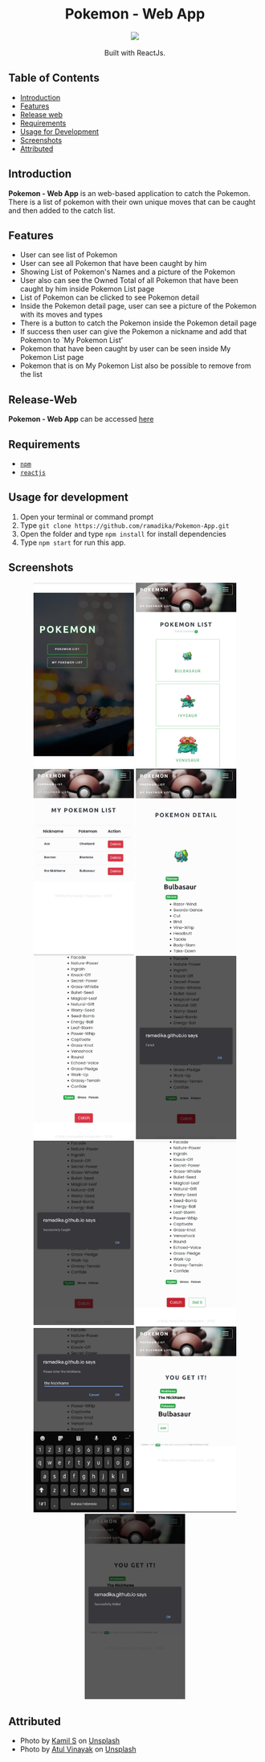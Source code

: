 <h1 align="center">Pokemon - Web App</h1>
<p align="center">
  <img width="250" src="https://cdn4.iconfinder.com/data/icons/logos-3/600/React.js_logo-512.png"/>
</p>
<p align="center">
  Built with ReactJs.
</p>

## Table of Contents

- [Introduction](#introduction)
- [Features](#features)
- [Release web](#release-web)
- [Requirements](#requirements)
- [Usage for Development](#usage-for-development)
- [Screenshots](#screenshots)
- [Attributed](#attributed)

## Introduction
<b>Pokemon - Web App</b> is an web-based application to catch the Pokemon. There is a list of pokemon with their own unique moves that can be caught and then added to the catch list.

## Features
* User can see list of Pokemon
* User can see all Pokemon that have been caught by him
* Showing List of Pokemon's Names and a picture of the Pokemon
* User also can see the Owned Total of all Pokemon that have been caught by him inside Pokemon List page
* List of Pokemon can be clicked to see Pokemon detail
* Inside the Pokemon detail page, user can see a picture of the Pokemon with its moves and types
* There is a button to catch the Pokemon inside the Pokemon detail page
* If success then user can give the Pokemon a nickname and add that Pokemon to `My Pokemon List’
* Pokemon that have been caught by user can be seen inside My Pokemon List page
* Pokemon that is on My Pokemon List also be possible to remove from the list

## Release-Web
**Pokemon - Web App** can be accessed [here](https://ramadika.github.io/Pokemon-App/)

## Requirements
* [`npm`](https://www.npmjs.com/get-npm)
* [`reactjs`](https://reactjs.org/docs/getting-started.html)

## Usage for development
1. Open your terminal or command prompt
2. Type `git clone https://github.com/ramadika/Pokemon-App.git`
3. Open the folder and type `npm install` for install dependencies
4. Type `npm start` for run this app.

## Screenshots
<div align="center">
    <img width="200" src="./src/app-screenshots/Home.png">
    <img width="200" src="./src/app-screenshots/Pokemon List.png">
    <img width="200" src="./src/app-screenshots/My Pokemon.png">
    <img width="200" src="./src/app-screenshots/Pokemon Detail - 1.png">
    <img width="200" src="./src/app-screenshots/Pokemon Detail - 2.png">
    <img width="200" src="./src/app-screenshots/Failed.png">
    <img width="200" src="./src/app-screenshots/Succesfully Caught.png">
    <img width="200" src="./src/app-screenshots/Get It.png">
    <img width="200" src="./src/app-screenshots/Enter Nickname.png">
    <img width="200" src="./src/app-screenshots/Get the Pokemon.png">
    <img width="200" src="./src/app-screenshots/Successfully Added.png">
</div>

## Attributed
* <span>Photo by <a href="https://unsplash.com/@16bitspixelz?utm_source=unsplash&amp;utm_medium=referral&amp;utm_content=creditCopyText">Kamil S</a> on <a href="https://unsplash.com/s/photos/pokemon?utm_source=unsplash&amp;utm_medium=referral&amp;utm_content=creditCopyText">Unsplash</a></span>
* <span>Photo by <a href="https://unsplash.com/@atulvi?utm_source=unsplash&amp;utm_medium=referral&amp;utm_content=creditCopyText">Atul Vinayak</a> on <a href="https://unsplash.com/s/photos/pokemon?utm_source=unsplash&amp;utm_medium=referral&amp;utm_content=creditCopyText">Unsplash</a></span>

